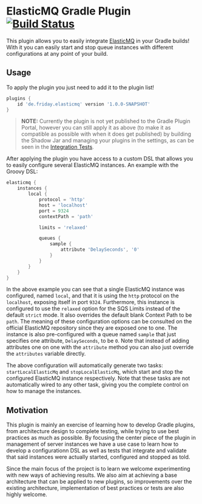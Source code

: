 # ElasticMQ Gradle Plugin [![Build Status](https://travis-ci.org/FRI-DAY/elasticmq-gradle-plugin.svg?branch=master)](https://travis-ci.org/FRI-DAY/elasticmq-gradle-plugin)

This plugin allows you to easily integrate [ElasticMQ] in
your Gradle builds! With it you can easily start and stop
queue instances with different configurations at any
point of your build.

## Usage

To apply the plugin you just need to add it to the plugin
list!

```groovy
plugins {
    id 'de.friday.elasticmq' version '1.0.0-SNAPSHOT'
}
``` 

> **NOTE:** Currently the plugin is not yet published
to the Gradle Plugin Portal, however you can still apply
it as above (to make it as compatible as possible with
when it does get published) by building the Shadow Jar
and managing your plugins in the settings, as can be
seen in the [Integration Tests].

After applying the plugin you have access to a custom
DSL that allows you to easily configure several ElasticMQ
instances. An example with the Groovy DSL:

```groovy
elasticmq {
    instances {
        local {
            protocol = 'http'
            host = 'localhost'
            port = 9324
            contextPath = 'path'

            limits = 'relaxed'

            queues {
                sample {
                    attribute 'DelaySeconds', '0'
                }
            }
        }
    }
}
```

In the above example you can see that a single ElasticMQ
instance was configured, named `local`, and that it is
using the `http` protocol on the `localhost`, exposing
itself in port `9324`. Furthermore, this instance is
configured to use the `relaxed` option for the SQS Limits
instead of the default `strict` mode. It also overrides
the default blank Context Path to be `path`. The meaning
of these configuration options can be consulted on the
official ElasticMQ repository since they are exposed one
to one. The instance is also pre-configured with a queue
named `sample` that just specifies one attribute,
`DelaySeconds`, to be `0`. Note that instead of adding
attributes one on one with the `attribute` method
you can also just override the `attributes` variable
directly.

The above configuration will automatically generate two
tasks: `startLocalElasticMq` and `stopLocalElasticMq`,
which start and stop the configured ElasticMQ instance
respectively. Note that these tasks are not automatically
wired to any other task, giving you the complete control
on how to manage the instances.

## Motivation

This plugin is mainly an exercise of learning how to 
develop Gradle plugins, from architecture design to complete
testing, while trying to use best practices as much as
possible. By focusing the center piece of the plugin in
management of server instances we have a use case to learn
how to develop a configurationn DSL as well as tests that
integrate and validate that said instances were actually
started, configured and stopped as told.

Since the main focus of the project is to learn we welcome
experimenting with new ways of achieving results. We also
aim at achieving a base architecture that can be applied
to new plugins, so improvements over the existing architecture,
implementation of best practices or tests are also highly
welcome.

[ElasticMQ]: https://github.com/adamw/elasticmq
[Integration Tests]: integration-test/settings.gradle.kts
